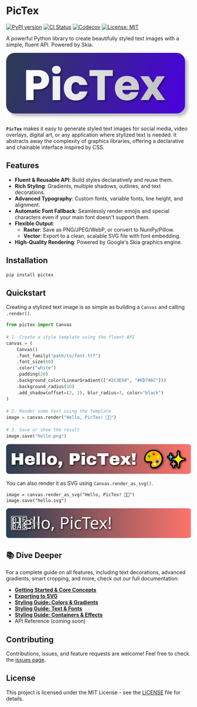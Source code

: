 # PicTex

[![PyPI version](https://badge.fury.io/py/pictex.svg?v=1)](https://pypi.org/project/pictex/)
[![CI Status](https://github.com/francozanardi/pictex/actions/workflows/test.yml/badge.svg)](https://github.com/francozanardi/pictex/actions/workflows/ci.yml)
[![Codecov](https://codecov.io/gh/francozanardi/pictex/branch/main/graph/badge.svg)](https://codecov.io/gh/francozanardi/pictex)
[![License: MIT](https://img.shields.io/badge/License-MIT-yellow.svg)](https://opensource.org/licenses/MIT)

A powerful Python library to create beautifully styled text images with a simple, fluent API. Powered by Skia.

![PicTex](https://raw.githubusercontent.com/francozanardi/pictex/main/docs/assets/readme-1.png)

**`PicTex`** makes it easy to generate styled text images for social media, video overlays, digital art, or any application where stylized text is needed. It abstracts away the complexity of graphics libraries, offering a declarative and chainable interface inspired by CSS.

## Features

-   **Fluent & Reusable API**: Build styles declaratively and reuse them.
-   **Rich Styling**: Gradients, multiple shadows, outlines, and text decorations.
-   **Advanced Typography**: Custom fonts, variable fonts, line height, and alignment.
-   **Automatic Font Fallback**: Seamlessly render emojis and special characters even if your main font doesn't support them.
-   **Flexible Output**: 
    -   **Raster**: Save as PNG/JPEG/WebP, or convert to NumPy/Pillow.
    -   **Vector**: Export to a clean, scalable SVG file with font embedding.
-   **High-Quality Rendering**: Powered by Google's Skia graphics engine.

## Installation

```bash
pip install pictex
```

## Quickstart

Creating a stylized text image is as simple as building a `Canvas` and calling `.render()`.

```python
from pictex import Canvas

# 1. Create a style template using the fluent API
canvas = (
    Canvas()
    .font_family("path/to/font.ttf")
    .font_size(60)
    .color("white")
    .padding(20)
    .background_color(LinearGradient(["#2C3E50", "#FD746C"]))
    .background_radius(10)
    .add_shadow(offset=(2, 2), blur_radius=3, color="black")
)

# 2. Render some text using the template
image = canvas.render("Hello, PicTex! 🎨✨")

# 3. Save or show the result
image.save("hello.png")

```

![Quickstart result](https://raw.githubusercontent.com/francozanardi/pictex/main/docs/assets/readme-2.png)

You can also render it as SVG using `Canvas.render_as_svg()`.
```
image = canvas.render_as_svg("Hello, PicTex! 🎨✨")
image.save("hello.svg")
```

![Quickstart SVG result](https://raw.githubusercontent.com/francozanardi/pictex/main/docs/assets/readme-3.svg)

## 📚 Dive Deeper

For a complete guide on all features, including text decorations, advanced gradients, smart cropping, and more, check out our full documentation:

-   [**Getting Started & Core Concepts**](docs/getting_started.md)
-   [**Exporting to SVG**](docs/exporting_svg.md)
-   [**Styling Guide: Colors & Gradients**](docs/colors.md)
-   [**Styling Guide: Text & Fonts**](docs/text.md)
-   [**Styling Guide: Containers & Effects**](docs/effects.md)
-   API Reference (coming soon)

## Contributing

Contributions, issues, and feature requests are welcome! Feel free to check the [issues page](https://github.com/francozanardi/pictex/issues).

## License

This project is licensed under the MIT License - see the [LICENSE](LICENSE) file for details.
